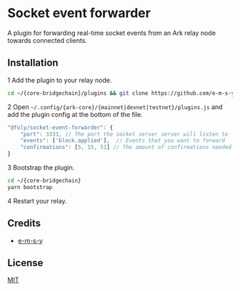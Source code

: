 # Socket event forwarder
A plugin for forwarding real-time socket events from an Ark relay node towards connected clients.

## Installation
1 Add the plugin to your relay node. 
```bash
cd ~/{core-bridgechain}/plugins && git clone https://github.com/e-m-s-y/socket-event-forwarder
```
2 Open `~/.config/{ark-core}/{mainnet|devnet|testnet}/plugins.js` and add the plugin config at the bottom of the file.
```js
"@foly/socket-event-forwarder": {
    "port": 3333, // The port the socket server server will listen to
    "events": ['block.applied'],  // Events that you want to forward
    "confirmations": [5, 15, 51] // The amount of confirmations needed before firing the transaction.confirmed event 
}
```
3 Bootstrap the plugin.
```bash
cd ~/{core-bridgechain}
yarn bootstrap
```
4 Restart your relay.

## Credits

- [e-m-s-y](https://github.com/e-m-s-y)

## License

[MIT](LICENSE)
